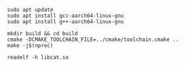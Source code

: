 ```shell
sudo apt update
sudo apt install gcc-aarch64-linux-gnu
sudo apt install g++-aarch64-linux-gnu
```

```shell
mkdir build && cd build
cmake -DCMAKE_TOOLCHAIN_FILE=../cmake/toolchain.cmake ..
make -j$(nproc)
```

```shell
readelf -h libcat.so
```
